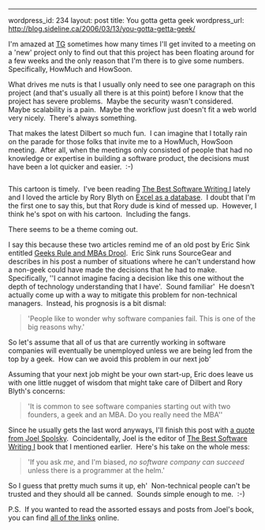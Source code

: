 --- 
wordpress_id: 234
layout: post
title: You gotta getta geek
wordpress_url: http://blog.sideline.ca/2006/03/13/you-gotta-getta-geek/

<p>I'm amazed at <a href="http://www.telusgeomatics.com/">TG</a> sometimes how many times I'll get invited to a meeting on a 'new' project only to find out that this project has been floating around for a few weeks and the only reason that I'm there is to give some numbers.  Specifically, HowMuch and HowSoon.</p>
<p>What drives me nuts is that I usually only need to see one paragraph on this project (and that's usually all there is at this point) before I know that the project has severe problems.  Maybe the security wasn't considered.  Maybe scalability is a pain.  Maybe the workflow just doesn't fit a web world very nicely.  There's always something.</p>
<p>That makes the latest Dilbert so much fun.  I can imagine that I totally rain on the parade for those folks that invite me to a HowMuch, HowSoon meeting.  After all, when the meetings only consisted of people that had no knowledge or expertise in building a software product, the decisions must have been a lot quicker and easier.  :-)</p>
<p><img alt="" src="http://www.dilbert.com/comics/dilbert/archive/images/dilbert2006034070811.gif" border="0" /></p>
<p>This cartoon is timely.  I've been reading <a href="http://www.librarything.com/catalog/13010">The Best Software Writing I</a> lately and I loved the article by Rory Blyth on <a href="http://neopoleon.com/blog/posts/434.aspx">Excel as a database</a>.  I doubt that I'm the first one to say this, but that Rory dude is kind of messed up.  However, I think he's spot on with his cartoon.  Including the fangs.</p>
<p>There seems to be a theme coming out.  </p>
<p>I say this because these two articles remind me of an old post by Eric Sink entitled <a href="http://software.ericsink.com/bos/Geeks_Rule.html">Geeks Rule and MBAs Drool</a>.  Eric Sink runs SourceGear and describes in his post a number of situations where he can't understand how a non-geek could have made the decisions that he had to make.  Specifically, ''I cannot imagine facing a decision like this one without the depth of technology understanding that I have'.  Sound familiar'  He doesn't actually come up with a way to mitigate this problem for non-technical managers.  Instead, his prognosis is a bit dismal:</p>
<blockquote>
<p>'People like to wonder why software companies fail. This is one of the big reasons why.'</p></blockquote>
<p>So let's assume that all of us that are currently working in software companies will eventually be unemployed unless we are being led from the top by a geek.  How can we avoid this problem in our next job'</p>
<p>Assuming that your next job might be your own start-up, Eric does leave us with one little nugget of wisdom that might take care of Dilbert and Rory Blyth's concerns:</p>
<blockquote>
<p>'It is common to see software companies starting out with two founders, a geek and an MBA. Do you really need the MBA''</p></blockquote>
<p>Since he usually gets the last word anyways, I'll finish this post with <a href="http://www.joelonsoftware.com/articles/Stupidity.html">a quote from Joel Spolsky</a>.  Coincidentally, Joel is the editor of <a href="http://www.librarything.com/catalog/13010">The Best Software Writing I</a> book that I mentioned earlier.  Here's his take on the whole mess:</p>
<blockquote>
<p>'If you ask <i>me</i>, and I'm biased, <i>no software company can succeed</i> unless there is a programmer at the helm.'</p></blockquote>
<p>So I guess that pretty much sums it up, eh'  Non-technical people can't be trusted and they should all be canned.  Sounds simple enough to me.  :-)</p>
<p>P.S.  If you wanted to read the assorted essays and posts from Joel's book, you can find <a href="http://brevity.org/misc/bestswi.html">all of the links</a> online.</p>

